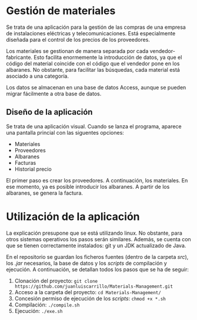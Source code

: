 # Gestión de materiales

Se trata de una aplicación para la gestión de las compras de una empresa de instalaciones eléctricas y telecomunicaciones. Está especialmente diseñada para el control de los precios de los proveedores. 

Los materiales se gestionan de manera separada por cada vendedor-fabricante. Esto facilita enormemente la introducción de datos, ya que el código del material coincide con el código que el vendedor pone en los albaranes. No obstante, para facilitar las búsquedas, cada material está asociado a una categoría.

Los datos se almacenan en una base de datos Access, aunque se pueden migrar fácilmente a otra base de datos.


## Diseño de la aplicación

Se trata de una aplicación visual. Cuando se lanza el programa, aparece una pantalla princial con las siguentes opciones:
- Materiales
- Proveedores
- Albaranes
- Facturas
- Historial precio

El primer paso es crear los proveedores. A continuación, los materiales. En ese momento, ya es posible introducir los albaranes. A partir de los albaranes, se genera la factura. 

# Utilización de la aplicación

La explicación presupone que se está utilizando linux. No obstante, para otros sistemas operativos los pasos serán similares. Además, se cuenta con que se tienen correctamente instalados: git y un JDK actualizado de Java.

En el repositorio se guardan los ficheros fuentes (dentro de la carpeta *src*), los *.jar* necesarios, la base de datos y los *scripts* de compilación y ejecución. A continuación, se detallan todos los pasos que se ha de seguir:
1. Clonación del proyecto: `git clone https://github.com/juanluiscarrillo/Materials-Management.git`
2. Acceso a la carpeta del proyecto: `cd Materials-Management/`
3. Concesión permiso de ejecución de los *scripts*: `chmod +x *.sh`
4. Compilación: `./compile.sh`
5. Ejecución: `./exe.sh`
